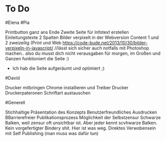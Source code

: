 # To Do

#Elena
#Pia

Printbutton ganz ans Ende
Zweite Seite für Infotext erstellen
Einleitungstexte 2 Spalten
Bilder verpixelt in der Webversion
Content 1 und 2 zweizeilig (Print und Web
https://code-bude.net/2013/10/30/bilder-verpixeln-in-javascript/ //lässt sich sicher auch notfalls mit Photoshop machen.. also du musst dich nicht verausgaben für morgen, im Großen und Ganzen funktioniert die Seite :)

- Ich hab die Seite aufgeräumt und optimiert ;)

#David

Drucker mitbringen
Chrome installieren und Treiber Drucker
Druckerpateronen
Schriftart austauschen

#Generell

Stichhaltige Präsentation des Konzepts
Benutzerfreundliches Ausdrucken
BBarrierefreier Publikationsprozess
Möglichkeit der Selbstzensur
Schwarze Balken, weil zensur oft unsichtbar ist. Aber jeder kennt scvhwarze Balken.
Kein vorgefertigter Bindery shit.
Hier ist was weg. 
Direktes Verwobensein mit Self Publishing (man muss was dafür tun)


